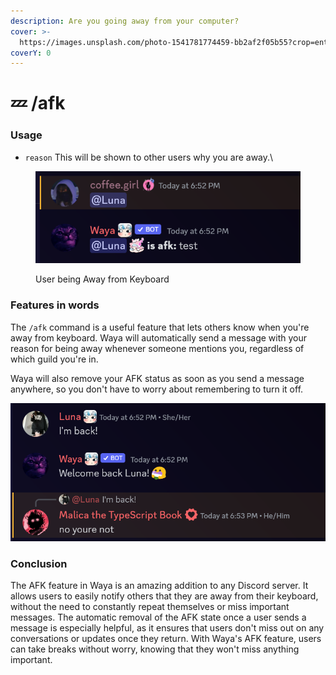 ```yaml
---
description: Are you going away from your computer?
cover: >-
  https://images.unsplash.com/photo-1541781774459-bb2af2f05b55?crop=entropy&cs=srgb&fm=jpg&ixid=M3wxOTcwMjR8MHwxfHNlYXJjaHwyfHxzbGVlcHxlbnwwfHx8fDE2ODQyNDM2NjF8MA&ixlib=rb-4.0.3&q=85
coverY: 0
---
```


# 💤 /afk

### Usage

* `reason` This will be shown to other users why you are away.\


<figure><img src="../.gitbook/assets/image (16) (1) (1).png" alt=""><figcaption><p>User being Away from Keyboard</p></figcaption></figure>

### Features in words

The `/afk` command is a useful feature that lets others know when you're away from keyboard. Waya will automatically send a message with your reason for being away whenever someone mentions you, regardless of which guild you're in.

Waya will also remove your AFK status as soon as you send a message anywhere, so you don't have to worry about remembering to turn it off.

![](<../.gitbook/assets/image (17) (1).png>)

### Conclusion

The AFK feature in Waya is an amazing addition to any Discord server. It allows users to easily notify others that they are away from their keyboard, without the need to constantly repeat themselves or miss important messages. The automatic removal of the AFK state once a user sends a message is especially helpful, as it ensures that users don't miss out on any conversations or updates once they return. With Waya's AFK feature, users can take breaks without worry, knowing that they won't miss anything important.
